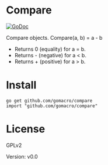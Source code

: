 # Compare

[![GoDoc](https://godoc.org/github.com/gomacro/compare?status.svg)](https://godoc.org/github.com/gomacro/compare)

Compare objects. Compare(a, b) = a - b

* Returns 0 (equality) for a = b.
* Returns - (negative) for a < b.
* Returns + (positive) for a > b. 

# Install

	go get github.com/gomacro/compare
	import "github.com/gomacro/compare"

# License

GPLv2

Version: v0.0
